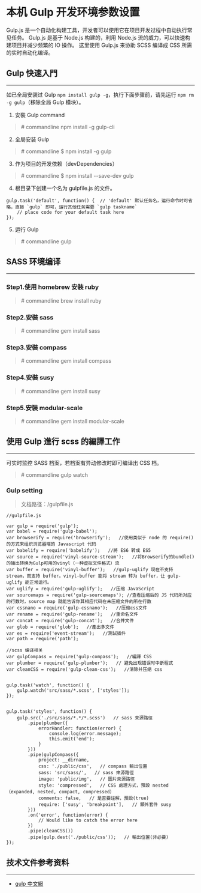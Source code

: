 # 本机 Gulp 开发环境参数设置

Gulp.js 是一个自动化构建工具，开发者可以使用它在项目开发过程中自动执行常见任务。
Gulp.js 是基于 Node.js 构建的，利用 Node.js 流的威力，可以快速构建项目并减少频繁的 IO 操作。
这里使用 Gulp.js 来协助 SCSS 编译成 CSS 所需的实时自动化编译。

## Gulp 快速入門
---

如已全局安装过 Gulp `npm install gulp -g`，执行下面步骤前，请先运行  `npm rm -g gulp`（移除全局 Gulp 模块）。

1. 安裝 Gulp command
> \# commandline
> npm install -g gulp-cli
2. 全局安装 Gulp
> \# commandline
> $ npm install -g gulp
3. 作为项目的开发依赖（devDependencies）
> \# commandline
> $ npm install --save-dev gulp
4. 根目录下创建一个名为 gulpfile.js 的文件。
```
gulp.task('default', function() {  // 'default' 默认任务名，运行命令时可省略，直接 `gulp` 即可，运行其他任务需要 `gulp taskname`
    // place code for your default task here
});
```
5. 运行 Gulp
> \# commandline
> gulp

## SASS 环境编译
---

### Step1.使用 homebrew 安裝 ruby
> \# commandline
> brew install ruby

### Step2.安裝 sass

> \# commandline
> gem install sass

### Step3.安裝 compass

> \# commandline
> gem install compass

### Step4.安裝 susy

> \# commandline
> gem install susy

### Step5.安裝 modular-scale

> \# commandline
> gem install modular-scale


## 使用 Gulp 進行 scss 的編譯工作
---

可实时监控 SASS 档案，若档案有异动修改时即可编译出 CSS 档。
> \# commandline
> gulp watch

### Gulp setting

> 文档路径：/gulpfile.js

```
//gulpfile.js

var gulp = require('gulp');
var babel = require('gulp-babel');
var browserify = require('browserify');   //使用类似于 node 的 require() 的方式来组织浏览器端的 Javascript 代码
var babelify = require('babelify');   //將 ES6 转成 ES5
var source = require('vinyl-source-stream');   //将Browserify的bundle()的输出转换为Gulp可用的vinyl（一种虚拟文件格式）流
var buffer = require('vinyl-buffer');   //gulp-uglify 现在不支持 stream，而支持 buffer。vinyl-buffer 能将 stream 转为 buffer，让 gulp-uglify 能正常运行。
var uglify = require('gulp-uglify');   //压缩 JavaScript
var sourcemaps = require('gulp-sourcemaps'); //查看压缩后的 JS 代码所对应的行数时，source map 就能告诉你其相应代码在未压缩文件的所在行数
var cssnano = require('gulp-cssnano');   //压缩css文件
var rename = require('gulp-rename');   //重命名文件
var concat = require('gulp-concat');   //合并文件
var glob = require('glob');   //產出多文件
var es = require('event-stream');   //測試插件
var path = require('path');

//scss 编译相关
var gulpCompass = require('gulp-compass');   //編譯 CSS
var plumber = require('gulp-plumber');   // 避免出现错误时中断程式
var cleanCSS = require('gulp-clean-css');   //清除并压缩 css


gulp.task('watch', function() {
    gulp.watch('src/sass/*.scss', ['styles']);
});


gulp.task('styles', function() {
    gulp.src('./src/sass/*.*/*.scss')   // sass 來源路徑
        .pipe(plumber({
            errorHandler: function(error) {
                console.log(error.message);
                this.emit('end');
            }
        }))
        .pipe(gulpCompass({
            project: __dirname,
            css: './public/css',   // compass 輸出位置
            sass: 'src/sass/',   // sass 來源路徑
            image: 'public/img',   // 圖片來源路徑
            style: 'compressed',   // CSS 處理方式，預設 nested（expanded, nested, compact, compressed）
            comments: false,   // 是否要註解，預設(true)
            require: ['susy', 'breakpoint'],   // 額外套件 susy
        }))
        .on('error', function(error) {
            // Would like to catch the error here 
        })
        .pipe(cleanCSS())
        .pipe(gulp.dest('./public/css'));   // 輸出位置(非必要)
});

```

## 技术文件参考资料
---

- [gulp 中文網](https://www.gulpjs.com.cn/docs/getting-started/)